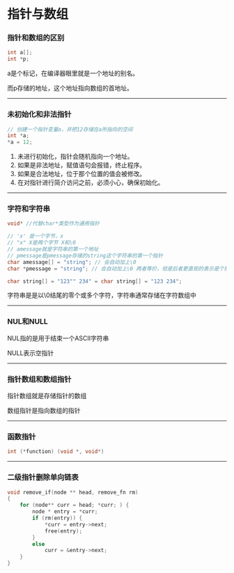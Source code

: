 # 指针与数组

### 指针和数组的区别

```c
int a[];
int *p;
```

a是个标记，在编译器眼里就是一个地址的别名。

而p存储的地址，这个地址指向数组的首地址。

------

### 未初始化和非法指针

```c
// 创建一个指针变量a，并把12存储在a所指向的空间
int *a;
*a = 12;
```

1. 未进行初始化，指针会随机指向一个地址。
2. 如果是非法地址，赋值语句会报错，终止程序。
3. 如果是合法地址，位于那个位置的值会被修改。
4. 在对指针进行简介访问之前，必须小心，确保初始化。

------

### 字符和字符串

```c
void* //代替char*类型作为通用指针

// 'x' 是一个字节，x
// "x" X是两个字节 X和\0
// amessage就是字符串的第一个地址
// pmessage是pmessage存储的string这个字符串的第一个指针
char amessage[] = "string"; // 会自动加上\0
char *pmessage = "string"; // 会自动加上\0 两者等价，但是后者更直观的表示是个指针

char string[] = "123"" 234" = char string[] = "123 234";
```

字符串是是以\0结尾的零个或多个字符，字符串通常存储在字符数组中

------

### NUL和NULL

NUL指的是用于结束一个ASCII字符串

NULL表示空指针

------

### 指针数组和数组指针

指针数组就是存储指针的数组

数组指针是指向数组的指针

------

### 函数指针

```c
int (*function) (void *, void*)
```

------

### 二级指针删除单向链表

```c
void remove_if(node ** head, remove_fn rm)
{
    for (node** curr = head; *curr; ) {
        node * entry = *curr;
        if (rm(entry)) {
            *curr = entry->next;
            free(entry);
        }
        else
            curr = &entry->next;
    }
}
```

